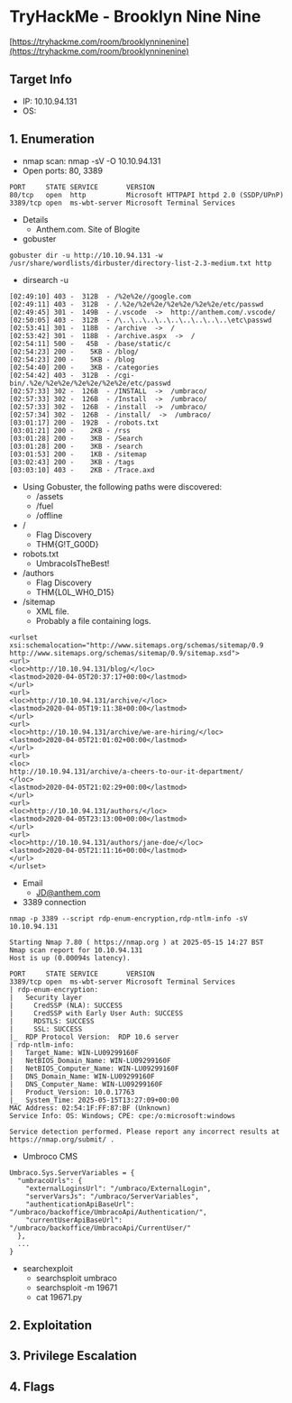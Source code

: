 # TryHackMe - Brooklyn Nine Nine
[https://tryhackme.com/room/brooklynninenine](https://tryhackme.com/room/brooklynninenine)

## Target Info
- IP: 10.10.94.131
- OS: 

## 1. Enumeration
- nmap scan: nmap -sV -O 10.10.94.131
- Open ports: 80, 3389

```
PORT     STATE SERVICE       VERSION
80/tcp   open  http          Microsoft HTTPAPI httpd 2.0 (SSDP/UPnP)
3389/tcp open  ms-wbt-server Microsoft Terminal Services
```

- Details
  - Anthem.com. Site of Blogite
- gobuster

```
gobuster dir -u http://10.10.94.131 -w /usr/share/wordlists/dirbuster/directory-list-2.3-medium.txt http
```

- dirsearch -u 

```
[02:49:10] 403 -  312B  - /%2e%2e//google.com
[02:49:11] 403 -  312B  - /.%2e/%2e%2e/%2e%2e/%2e%2e/etc/passwd
[02:49:45] 301 -  149B  - /.vscode  ->  http://anthem.com/.vscode/
[02:50:05] 403 -  312B  - /\..\..\..\..\..\..\..\..\..\etc\passwd
[02:53:41] 301 -  118B  - /archive  ->  /
[02:53:42] 301 -  118B  - /archive.aspx  ->  /
[02:54:11] 500 -   45B  - /base/static/c
[02:54:23] 200 -    5KB - /blog/
[02:54:23] 200 -    5KB - /blog
[02:54:40] 200 -    3KB - /categories
[02:54:42] 403 -  312B  - /cgi-bin/.%2e/%2e%2e/%2e%2e/%2e%2e/etc/passwd
[02:57:33] 302 -  126B  - /INSTALL  ->  /umbraco/
[02:57:33] 302 -  126B  - /Install  ->  /umbraco/
[02:57:33] 302 -  126B  - /install  ->  /umbraco/
[02:57:34] 302 -  126B  - /install/  ->  /umbraco/
[03:01:17] 200 -  192B  - /robots.txt
[03:01:21] 200 -    2KB - /rss
[03:01:28] 200 -    3KB - /Search
[03:01:28] 200 -    3KB - /search
[03:01:53] 200 -    1KB - /sitemap
[03:02:43] 200 -    3KB - /tags
[03:03:10] 403 -    2KB - /Trace.axd
```

- Using Gobuster, the following paths were discovered:
  - /assets
  - /fuel
  - /offline
- /
  - Flag Discovery
  - THM{G!T_G00D}
- robots.txt
  - UmbracoIsTheBest!
- /authors
  - Flag Discovery
  - THM{L0L_WH0_D15}
- /sitemap
  - XML file.
  - Probably a file containing logs.

```
<urlset xsi:schemalocation="http://www.sitemaps.org/schemas/sitemap/0.9 http://www.sitemaps.org/schemas/sitemap/0.9/sitemap.xsd">
<url>
<loc>http://10.10.94.131/blog/</loc>
<lastmod>2020-04-05T20:37:17+00:00</lastmod>
</url>
<url>
<loc>http://10.10.94.131/archive/</loc>
<lastmod>2020-04-05T19:11:38+00:00</lastmod>
</url>
<url>
<loc>http://10.10.94.131/archive/we-are-hiring/</loc>
<lastmod>2020-04-05T21:01:02+00:00</lastmod>
</url>
<url>
<loc>
http://10.10.94.131/archive/a-cheers-to-our-it-department/
</loc>
<lastmod>2020-04-05T21:02:29+00:00</lastmod>
</url>
<url>
<loc>http://10.10.94.131/authors/</loc>
<lastmod>2020-04-05T23:13:00+00:00</lastmod>
</url>
<url>
<loc>http://10.10.94.131/authors/jane-doe/</loc>
<lastmod>2020-04-05T21:11:16+00:00</lastmod>
</url>
</urlset>
```
- Email
  - JD@anthem.com
- 3389 connection

```
nmap -p 3389 --script rdp-enum-encryption,rdp-ntlm-info -sV 10.10.94.131

Starting Nmap 7.80 ( https://nmap.org ) at 2025-05-15 14:27 BST
Nmap scan report for 10.10.94.131
Host is up (0.00094s latency).

PORT     STATE SERVICE       VERSION
3389/tcp open  ms-wbt-server Microsoft Terminal Services
| rdp-enum-encryption: 
|   Security layer
|     CredSSP (NLA): SUCCESS
|     CredSSP with Early User Auth: SUCCESS
|     RDSTLS: SUCCESS
|     SSL: SUCCESS
|_  RDP Protocol Version:  RDP 10.6 server
| rdp-ntlm-info: 
|   Target_Name: WIN-LU09299160F
|   NetBIOS_Domain_Name: WIN-LU09299160F
|   NetBIOS_Computer_Name: WIN-LU09299160F
|   DNS_Domain_Name: WIN-LU09299160F
|   DNS_Computer_Name: WIN-LU09299160F
|   Product_Version: 10.0.17763
|_  System_Time: 2025-05-15T13:27:09+00:00
MAC Address: 02:54:1F:FF:87:BF (Unknown)
Service Info: OS: Windows; CPE: cpe:/o:microsoft:windows

Service detection performed. Please report any incorrect results at https://nmap.org/submit/ .

```

- Umbroco CMS

```
Umbraco.Sys.ServerVariables = {
  "umbracoUrls": {
    "externalLoginsUrl": "/umbraco/ExternalLogin",
    "serverVarsJs": "/umbraco/ServerVariables",
    "authenticationApiBaseUrl": "/umbraco/backoffice/UmbracoApi/Authentication/",
    "currentUserApiBaseUrl": "/umbraco/backoffice/UmbracoApi/CurrentUser/"
  },
  ...
}
```

- searchexploit
  - searchsploit umbraco
  - searchsploit -m 19671
  - cat 19671.py




## 2. Exploitation


## 3. Privilege Escalation

## 4. Flags
